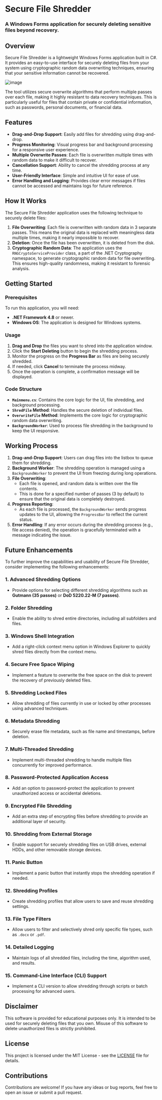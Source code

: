  
# Secure File Shredder

### A Windows Forms application for securely deleting sensitive files beyond recovery.

## Overview

Secure File Shredder is a lightweight Windows Forms application built in C#. It provides an easy-to-use interface for securely deleting files from your system using cryptographic random data overwriting techniques, ensuring that your sensitive information cannot be recovered.

![image](https://github.com/user-attachments/assets/ce142458-d766-4236-8d90-aff152321b31)


The tool utilizes secure overwrite algorithms that perform multiple passes over each file, making it highly resistant to data recovery techniques. This is particularly useful for files that contain private or confidential information, such as passwords, personal documents, or financial data.

## Features

- **Drag-and-Drop Support**: Easily add files for shredding using drag-and-drop.
- **Progress Monitoring**: Visual progress bar and background processing for a responsive user experience.
- **Multiple Overwrite Passes**: Each file is overwritten multiple times with random data to make it difficult to recover.
- **Cancellation Support**: Ability to cancel the shredding process at any time.
- **User-Friendly Interface**: Simple and intuitive UI for ease of use.
- **Error Handling and Logging**: Provides clear error messages if files cannot be accessed and maintains logs for future reference.

## How It Works

The Secure File Shredder application uses the following technique to securely delete files:

1. **File Overwriting**: Each file is overwritten with random data in 3 separate passes. This means the original data is replaced with meaningless data multiple times, making it nearly impossible to recover.
2. **Deletion**: Once the file has been overwritten, it is deleted from the disk.
3. **Cryptographic Random Data**: The application uses the `RNGCryptoServiceProvider` class, a part of the .NET Cryptography namespace, to generate cryptographic random data for file overwriting. This ensures high-quality randomness, making it resistant to forensic analysis.

## Getting Started

### Prerequisites

To run this application, you will need:

- **.NET Framework 4.8** or newer.
- **Windows OS**: The application is designed for Windows systems.

### Usage

1. **Drag and Drop** the files you want to shred into the application window.
2. Click the **Start Deleting** button to begin the shredding process.
3. Monitor the progress on the **Progress Bar** as files are being securely shredded.
4. If needed, click **Cancel** to terminate the process midway.
5. Once the operation is complete, a confirmation message will be displayed.

### Code Structure

- **`Mainmenu.cs`**: Contains the core logic for the UI, file shredding, and background processing.
- **`ShredFile` Method**: Handles the secure deletion of individual files.
- **`OverwriteFile` Method**: Implements the core logic for cryptographic random data overwriting.
- **`BackgroundWorker`**: Used to process file shredding in the background to keep the UI responsive.

## Working Process

1. **Drag-and-Drop Support**: Users can drag files into the listbox to queue them for shredding.
2. **Background Worker**: The shredding operation is managed using a `BackgroundWorker` to prevent the UI from freezing during long operations.
3. **File Overwriting**:
   - Each file is opened, and random data is written over the file contents.
   - This is done for a specified number of passes (3 by default) to ensure that the original data is completely destroyed.
4. **Progress Reporting**:
   - As each file is processed, the `BackgroundWorker` sends progress updates to the UI, allowing the `ProgressBar` to reflect the current status.
5. **Error Handling**: If any error occurs during the shredding process (e.g., file access denied), the operation is gracefully terminated with a message indicating the issue.

## Future Enhancements

To further improve the capabilities and usability of Secure File Shredder, consider implementing the following enhancements:

### **1. Advanced Shredding Options**
   - Provide options for selecting different shredding algorithms such as **Gutmann (35 passes)** or **DoD 5220.22-M (7 passes)**.

### **2. Folder Shredding**
   - Enable the ability to shred entire directories, including all subfolders and files.

### **3. Windows Shell Integration**
   - Add a right-click context menu option in Windows Explorer to quickly shred files directly from the context menu.

### **4. Secure Free Space Wiping**
   - Implement a feature to overwrite the free space on the disk to prevent the recovery of previously deleted files.

### **5. Shredding Locked Files**
   - Allow shredding of files currently in use or locked by other processes using advanced techniques.

### **6. Metadata Shredding**
   - Securely erase file metadata, such as file name and timestamps, before deletion.

### **7. Multi-Threaded Shredding**
   - Implement multi-threaded shredding to handle multiple files concurrently for improved performance.

### **8. Password-Protected Application Access**
   - Add an option to password-protect the application to prevent unauthorized access or accidental deletions.

### **9. Encrypted File Shredding**
   - Add an extra step of encrypting files before shredding to provide an additional layer of security.

### **10. Shredding from External Storage**
   - Enable support for securely shredding files on USB drives, external HDDs, and other removable storage devices.

### **11. Panic Button**
   - Implement a panic button that instantly stops the shredding operation if needed.

### **12. Shredding Profiles**
   - Create shredding profiles that allow users to save and reuse shredding settings.

### **13. File Type Filters**
   - Allow users to filter and selectively shred only specific file types, such as `.docx` or `.pdf`.

### **14. Detailed Logging**
   - Maintain logs of all shredded files, including the time, algorithm used, and results.

### **15. Command-Line Interface (CLI) Support**
   - Implement a CLI version to allow shredding through scripts or batch processing for advanced users.

## Disclaimer

This software is provided for educational purposes only. It is intended to be used for securely deleting files that you own. Misuse of this software to delete unauthorized files is strictly prohibited.

## License

This project is licensed under the MIT License - see the [LICENSE](LICENSE) file for details.

## Contributions

Contributions are welcome! If you have any ideas or bug reports, feel free to open an issue or submit a pull request.
 
